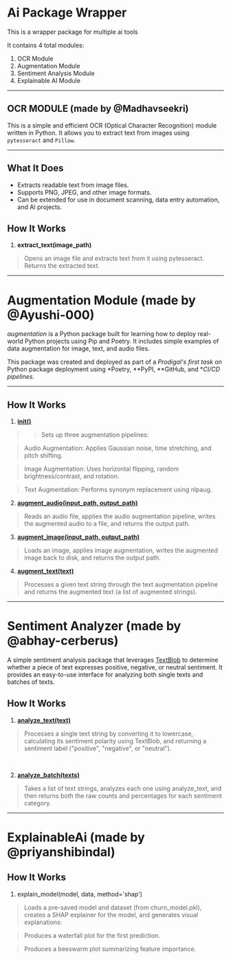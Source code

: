 # Ai Package Wrapper

This is a wrapper package for multiple ai tools

It contains 4 total modules:
1. OCR Module
2. Augmentation Module
3. Sentiment Analysis Module
4. Explainable AI Module

___________________

## OCR MODULE (made by @Madhavseekri)

This is a simple and efficient OCR (Optical Character Recognition) module written in Python. It allows you to extract text from images using `pytesseract` and `Pillow`.

---

## What It Does

- Extracts readable text from image files.
- Supports PNG, JPEG, and other image formats.
- Can be extended for use in document scanning, data entry automation, and AI projects.

## How It Works
1. <b>extract_text(image_path)</b>

> Opens an image file and extracts text from it using pytesseract. Returns the extracted text.

---

# Augmentation Module (made by @Ayushi-000)

*augmentation* is a Python package built for learning how to deploy real-world Python projects using Pip and Poetry. It includes simple examples of data augmentation for image, text, and audio files.

This package was created and deployed as part of a *Prodigal's first task* on Python package deployment using *Poetry, **PyPI, **GitHub, and **CI/CD pipelines*.

---

## How It Works

1. <u><b>init()</b></u>

> > Sets up three augmentation pipelines:

> Audio Augmentation: Applies Gaussian noise, time stretching, and pitch shifting.

> Image Augmentation: Uses horizontal flipping, random brightness/contrast, and rotation.

> Text Augmentation: Performs synonym replacement using nlpaug.



2. <u><b>augment_audio(input_path, output_path)</b></u>

> Reads an audio file, applies the audio augmentation pipeline, writes the augmented audio to a file, and returns the output path.


3. <u><b>augment_image(input_path, output_path)</b></u>

> Loads an image, applies image augmentation, writes the augmented image back to disk, and returns the output path.


4. <u><b>augment_text(text)</b></u>

> Processes a given text string through the text augmentation pipeline and returns the augmented text (a list of augmented strings).


---

# Sentiment Analyzer (made by @abhay-cerberus)

A simple sentiment analysis package that leverages [TextBlob](https://textblob.readthedocs.io/) to determine whether a piece of text expresses positive, negative, or neutral sentiment. It provides an easy-to-use interface for analyzing both single texts and batches of texts.

## How It Works
1. <u><b>analyze_text(text)</u></b>

> Processes a single text string by converting it to lowercase, calculating its sentiment polarity using TextBlob, and returning a sentiment label ("positive", "negative", or "neutral").

<br>

2. <u><b>analyze_batch(texts)</u></b>

> Takes a list of text strings, analyzes each one using analyze_text, and then returns both the raw counts and percentages for each sentiment category.


__________________________


# ExplainableAi (made by @priyanshibindal)

## How It Works

1. explain_model(model, data, method='shap')
> Loads a pre-saved model and dataset (from churn_model.pkl), creates a SHAP explainer for the model, and generates visual explanations:

> Produces a waterfall plot for the first prediction.

> Produces a beeswarm plot summarizing feature importance.

